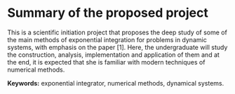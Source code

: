 # Summary of the proposed project

This is a scientific initiation project that proposes the deep study of some of the main methods
of exponential integration for problems in dynamic systems, with emphasis on the paper [1].
Here, the undergraduate will study the construction, analysis, implementation and application
of them and at the end, it is expected that she is familiar with modern techniques of numerical
methods.

**Keywords:** exponential integrator, numerical methods, dynamical systems.